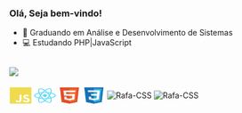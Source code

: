 ### Olá, Seja bem-vindo!

- 📝 Graduando em Análise e Desenvolvimento de Sistemas 
- 💻 Estudando  PHP|JavaScript
##
<img height="180em" src="https://github-readme-stats.vercel.app/api/top-langs/?username=M1guelSantos&layout=compact&langs_count=7&theme=tokyonight"/>

<div style="display: inline_block"><br>
  <img align="center" alt="Rafa-Js" height="30" width="40" src="https://raw.githubusercontent.com/devicons/devicon/master/icons/javascript/javascript-plain.svg">
  <img align="center" alt="Rafa-React" height="30" width="40" src="https://raw.githubusercontent.com/devicons/devicon/master/icons/react/react-original.svg">
  <img align="center" alt="Rafa-HTML" height="30" width="40" src="https://raw.githubusercontent.com/devicons/devicon/master/icons/html5/html5-original.svg">
  <img align="center" alt="Rafa-CSS" height="30" width="40" src="https://raw.githubusercontent.com/devicons/devicon/master/icons/css3/css3-original.svg">
  <img align="center" alt="Rafa-CSS" height="40" width="40" img src="https://cdn.jsdelivr.net/gh/devicons/devicon/icons/php/php-original.svg"/>      
  <img align="center" alt="Rafa-CSS" height="30" width="40"<img src="https://cdn.jsdelivr.net/gh/devicons/devicon/icons/c/c-original.svg"/>  
</div>
